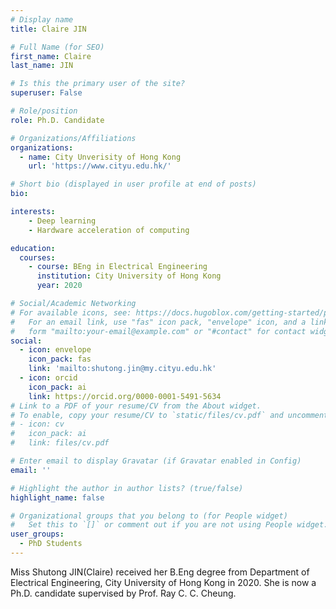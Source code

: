 ```yaml
---
# Display name
title: Claire JIN

# Full Name (for SEO)
first_name: Claire
last_name: JIN

# Is this the primary user of the site?
superuser: False

# Role/position
role: Ph.D. Candidate

# Organizations/Affiliations
organizations:
  - name: City Unverisity of Hong Kong
    url: 'https://www.cityu.edu.hk/'

# Short bio (displayed in user profile at end of posts)
bio: 

interests:
    - Deep learning
    - Hardware acceleration of computing 

education:
  courses:
    - course: BEng in Electrical Engineering
      institution: City University of Hong Kong
      year: 2020

# Social/Academic Networking
# For available icons, see: https://docs.hugoblox.com/getting-started/page-builder/#icons
#   For an email link, use "fas" icon pack, "envelope" icon, and a link in the
#   form "mailto:your-email@example.com" or "#contact" for contact widget.
social:
  - icon: envelope
    icon_pack: fas
    link: 'mailto:shutong.jin@my.cityu.edu.hk'
  - icon: orcid
    icon_pack: ai
    link: https://orcid.org/0000-0001-5491-5634
# Link to a PDF of your resume/CV from the About widget.
# To enable, copy your resume/CV to `static/files/cv.pdf` and uncomment the lines below.
# - icon: cv
#   icon_pack: ai
#   link: files/cv.pdf

# Enter email to display Gravatar (if Gravatar enabled in Config)
email: ''

# Highlight the author in author lists? (true/false)
highlight_name: false

# Organizational groups that you belong to (for People widget)
#   Set this to `[]` or comment out if you are not using People widget.
user_groups:
  - PhD Students
---
```


Miss Shutong JIN(Claire) received her B.Eng degree from Department of Electrical Engineering, City University of Hong Kong in 2020. She is now a Ph.D. candidate supervised by Prof. Ray C. C. Cheung.
